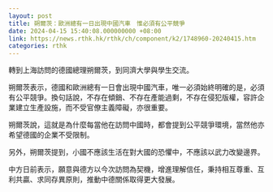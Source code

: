 ```yaml
---
layout: post
title: 朔爾茨：歐洲總有一日出現中國汽車　惟必須有公平競爭
date: 2024-04-15 15:40:08.000000000 +08:00
link: https://news.rthk.hk/rthk/ch/component/k2/1748960-20240415.htm
categories: rthk
---
```


轉到上海訪問的德國總理朔爾茨，到同濟大學與學生交流。

朔爾茨表示，德國和歐洲總有一日會出現中國汽車，唯一必須始終明確的是，必須有公平競爭。換句話說，不存在傾銷、不存在產能過剩，不存在侵犯版權，容許企業建立生產設施，而不受官僚主義障礙，亦很重要。

朔爾茨說，這就是為什麼每當他在訪問中國時，都會提到公平競爭環境，當然他亦希望德國的企業不受限制。

另外，朔爾茨提到，小國不應該生活在對大國的恐懼中，不應該以武力改變邊界。

中方日前表示，願意與德方以今次訪問為契機，增進理解信任，秉持相互尊重、互利共贏、求同存異原則，推動中德關係取得更大發展。
